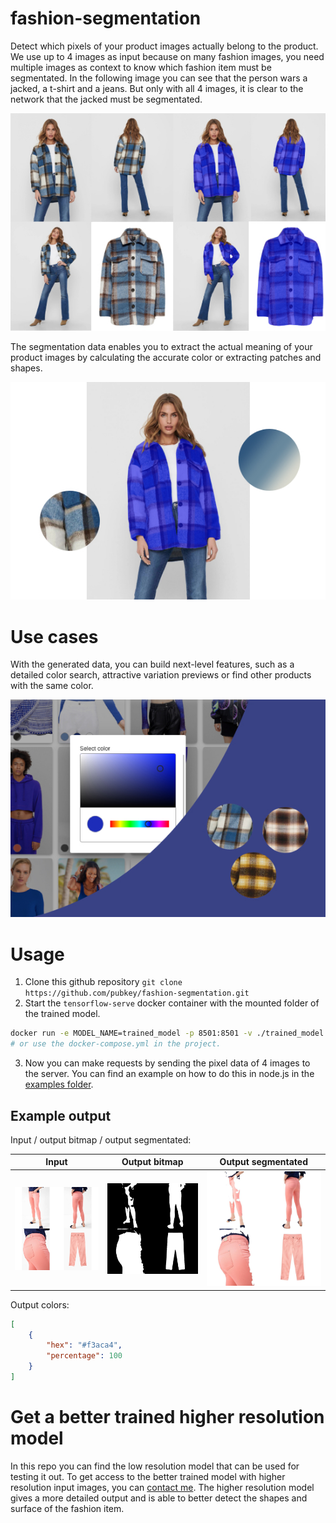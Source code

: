 # fashion-segmentation

Detect which pixels of your product images actually belong to the product.
We use up to 4 images as input because on many fashion images, you need multiple images as context to know which fashion item must be segmentated. In the following image you can see that the person wars a jacked, a t-shirt and a jeans. But only with all 4 images, it is clear to the network that the jacked must be segmentated.

<p align="center">
    <img src="./docs/images/fashion-segmentation-input-output.jpg" alt="fashion segmentation input output" />
</p>

The segmentation data enables you to extract the actual meaning of your product images by calculating the accurate color or extracting patches and shapes.

<p align="center">
    <img src="./docs/images/fashion-segmentation-evaluated.jpg" alt="fashion segmentation evaluated" />
</p>


# Use cases


With the generated data, you can build next-level features, such as a detailed color search, attractive variation previews or find other products with the same color.

<p align="center">
    <img src="./docs/images/fashion-segmentation-use-cases.jpg" alt="fashion segmentation use cases" />
</p>


# Usage

1. Clone this github repository `git clone https://github.com/pubkey/fashion-segmentation.git`
2. Start the `tensorflow-serve` docker container with the mounted folder of the trained model.

```bash
docker run -e MODEL_NAME=trained_model -p 8501:8501 -v ./trained_model:/models/trained_model/1 tensorflow/serving:2.1.4
# or use the docker-compose.yml in the project.
```

3. Now you can make requests by sending the pixel data of 4 images to the server. You can find an example on how to do this in node.js in the [examples folder](./examples/nodejs-example.ts).

## Example output

Input / output bitmap / output segmentated:

Input                      |  Output bitmap            |  Output segmentated
:-------------------------:|:-------------------------:|:-------------------------:
![](./output/input.jpg)    |  ![](./output/bitmap.jpg) |  ![](./output/segmentated.jpg)

Output colors:

```json
[
    {
        "hex": "#f3aca4",
        "percentage": 100
    }
]
```

# Get a better trained higher resolution model

In this repo you can find the low resolution model that can be used for testing it out. To get access to the better trained model with higher resolution input images, you can [contact me](https://gitter.im/pubkey/). The higher resolution model gives a more detailed output and is able to better detect the shapes and surface of the fashion item.
